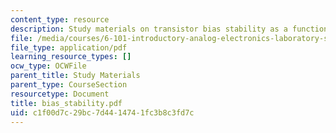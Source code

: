 ```yaml
---
content_type: resource
description: Study materials on transistor bias stability as a function of ?F variations.
file: /media/courses/6-101-introductory-analog-electronics-laboratory-spring-2007/c1f00d7c29bc7d4414741fc3b8c3fd7c_bias_stability.pdf
file_type: application/pdf
learning_resource_types: []
ocw_type: OCWFile
parent_title: Study Materials
parent_type: CourseSection
resourcetype: Document
title: bias_stability.pdf
uid: c1f00d7c-29bc-7d44-1474-1fc3b8c3fd7c
---
```

